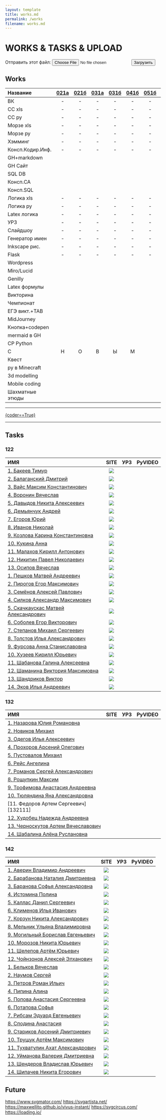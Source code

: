 ```yaml
---
layout: template
title: works.md
permalink: /works
filename: works.md
---
```


<link rel="stylesheet" href="./faq/style.css">


# WORKS & TASKS & UPLOAD

<script src="https://ajax.googleapis.com/ajax/libs/jquery/2.2.2/jquery.min.js"></script>

<form name="uploader" enctype="multipart/form-data" method="POST">
        Отправить этот файл: <input name="userfile" type="file" />
        <button type="submit" name="submit">Загрузить</button>
</form>


## Works


| Название |[021а][021a]|[021б][021b]| [031а][031a] | [031б][031b] | [041б][041b] | [051б][051b] | [122а][122a] | [122б][122b] | [132б][132b] |[142а][142a]| [142б][142b] | 152аб |
| :---     |:---: | :--: |:--: | :--:| :--: | :--:  | :--: | :--:     | :--:     | :--:   | :--:     | :--:      |
| ВК       |  -   |   - |  -   |   -   |  -    | -     |      |      |      |    |      |       |
| CC xls | -| - |-|-| - |-  |  ||  ||  ||
| CC py |- | -|-|-|-  | - |  ||  ||  ||
| Морзе xls |- | - |-|-| - | - |  ||  ||  ||
| Морзе py |- | - |-|-| - |-  |  ||  ||  ||
| Хэмминг |- | - |-|-| - |  -|  ||  ||  ||
| Консп.Кодир.Инф. |- | - |-|-|-  | - |  ||  ||  ||
| GH+markdown | |  |||  |  |  ||  ||  ||
| GH Сайт | |  |||  |  |  ||  ||  ||
| SQL DB | |  |||  |  |  || - |-| - |-|
| Консп.СА | |  |||  |  |  |-|-  |-|-  |-|
| Консп.SQL | |  |||  |  |  ||  ||  ||
| Логика xls |- | - |-|-| - | - |  ||  ||  ||
| Логика py |- |- |-|  -| - | - ||  ||  ||
| Latex логика |- |-  |-|-|-  |  -|  ||  ||  ||
| УРЗ |- | - |-|-| - |-  |  ||  ||  ||
| Слайдшоу |- | - |-|-| - |-  |  ||  ||  ||
| Генератор имен | -| - |-|-| - | - |  ||  ||  ||
| Inkscape рис. |- |-  |-|-|-  | - |  ||  ||  ||
| Flask |-|-|-|-|-|-|  | |  | |  | |
| Wordpress | |  |||  |  |  ||  ||  ||
| Miro/Lucid | |  |||  |  | - |-| - |-| - |-|
| Genilly | |  |||  |  | - |-|  -|-| - |-|
| Latex формулы | |  |||  |  |  ||  ||  ||
| Викторина | |  |||  |  |  ||  ||  ||
| Чемпионат | |  |||  |  |  ||  ||  ||
| ЕГЭ викт.+TAB | |  |||  |  | - |-| - |-| - |-|
| MidJourney | |  |||  |  |  ||  ||  ||
| Кнопка+codepen | |  |||  |  |  ||  ||  ||
| mermaid в GH | |  |||  |  |  ||  ||  ||
| СР Python | |  |||  |  |  ||  ||  ||
| С | Н | О |В|Ы|М  |  |Г  |О|Д  |О| М ||
| Квест | |  |||  |  |  ||  ||  ||
|py в Minecraft| |  |||  |  |  ||  ||  ||
|3d modelling| |  |||  |  |  ||  ||  ||
|Mobile coding| |  |||  |  |  ||  ||  ||
|Шахматные этюды| |  |||  |  |  ||  ||  ||        
        
------

<a class="iksweb" href="https://hackertyper.net/#" target="_blank"  title="{coder==True}">{coder==True}</a>

---------------------------

## Tasks

[122a]: <http://89234422454.ru/wp-content/uploads/2022/11/122a.html>
[122b]:<http://89234422454.ru/wp-content/uploads/2022/11/122b.html>
[132b]:<http://89234422454.ru/wp-content/uploads/2022/11/132b.html>
[142a]:<http://89234422454.ru/wp-content/uploads/2022/11/142a.html>
[142b]:<http://89234422454.ru/wp-content/uploads/2022/11/142b.html>
[021a]:<http://89234422454.ru/wp-content/uploads/2022/11/021a.html>
[021b]:<http://89234422454.ru/wp-content/uploads/2022/11/021b.html>
[031a]:<http://89234422454.ru/wp-content/uploads/2022/11/031a.html>
[031b]:<http://89234422454.ru/wp-content/uploads/2022/11/031b.html>
[041b]:<http://89234422454.ru/wp-content/uploads/2022/11/041b.html>
[051b]:<http://89234422454.ru/wp-content/uploads/2022/11/051b.html>

### 122

| ИМЯ | SITE| УРЗ | PyVIDEO  |
| :---|:---:| :--:|:--:|
|[1. Бакеев Тимур][12211] | [![](https://user-images.githubusercontent.com/114549805/203996559-8eb67bc7-0eb2-4137-b2cf-40582ba8f531.png)](https://grad154.github.io)|  |  |
|[2. Балаганский Дмитрий][12212] |[![](https://user-images.githubusercontent.com/114549805/203996559-8eb67bc7-0eb2-4137-b2cf-40582ba8f531.png)](https://Dimakek2.github.io) | | |
|[3. Вайс Максим Константинович][12213] |[![](https://user-images.githubusercontent.com/114549805/203996559-8eb67bc7-0eb2-4137-b2cf-40582ba8f531.png)](https://weissok.github.io)|||
|[4. Воронин Вячеслав][12214] |[![](https://user-images.githubusercontent.com/114549805/203996559-8eb67bc7-0eb2-4137-b2cf-40582ba8f531.png)](https://VoroninVaycheslav.github.io)|||
|[5. Давыдов Никита Алексеевич][12215] |[![](https://user-images.githubusercontent.com/114549805/203996559-8eb67bc7-0eb2-4137-b2cf-40582ba8f531.png)](https://NikitaDavydov11.github.io)|||
|[6. Демьянчук Андрей][12216] |[![](https://user-images.githubusercontent.com/114549805/203996559-8eb67bc7-0eb2-4137-b2cf-40582ba8f531.png)](https://AndreDem135.github.io)|||
|[7. Егоров Юрий][12217] |[![](https://user-images.githubusercontent.com/114549805/203996559-8eb67bc7-0eb2-4137-b2cf-40582ba8f531.png)](https://Prostochell-228.github.io)|||
|[8. Иванов Николай][12218] |[![](https://user-images.githubusercontent.com/114549805/203996559-8eb67bc7-0eb2-4137-b2cf-40582ba8f531.png)](https://schukchu.github.io)|||
|[9. Козлова Карина Константиновна][12219] |[![](https://user-images.githubusercontent.com/114549805/203996559-8eb67bc7-0eb2-4137-b2cf-40582ba8f531.png)](https://evgrfg.github.io)|||
|[10. Кукина Анна][122110] |[![](https://user-images.githubusercontent.com/114549805/203996559-8eb67bc7-0eb2-4137-b2cf-40582ba8f531.png)](https://Aakookie.github.io)|||
|[11. Малахов Кирилл Антонович][122111] |[![](https://user-images.githubusercontent.com/114549805/203996559-8eb67bc7-0eb2-4137-b2cf-40582ba8f531.png)](https://kirmala.github.io)|||
|[12. Никитин Павел Николаевич][122112] |[![](https://user-images.githubusercontent.com/114549805/203996559-8eb67bc7-0eb2-4137-b2cf-40582ba8f531.png)](https://pxnandi.github.io)|||
|[13. Осипов Вячеслав][122113] |[![](https://user-images.githubusercontent.com/114549805/203996559-8eb67bc7-0eb2-4137-b2cf-40582ba8f531.png)](https://NightSkymbry.github.io)|||
|[1. Пешков Матвей Андреевич][122114] |[![](https://user-images.githubusercontent.com/114549805/203996559-8eb67bc7-0eb2-4137-b2cf-40582ba8f531.png)](https:///churka1488.github.io)|||
|[2. Пирогов Егор Максимович][122115] |[![](https://user-images.githubusercontent.com/114549805/203996559-8eb67bc7-0eb2-4137-b2cf-40582ba8f531.png)](https://sosiska256.github.io)|||
|[3. Семёнов Алексей Павлович][122116] |[![](https://user-images.githubusercontent.com/114549805/203996559-8eb67bc7-0eb2-4137-b2cf-40582ba8f531.png)](https://katela2006.github.io)|||
|[4. Силков Александр Максимович][122117] |[![](https://user-images.githubusercontent.com/114549805/203996559-8eb67bc7-0eb2-4137-b2cf-40582ba8f531.png)](https://W1zard70r.github.io)|||
|[5. Скачкаускас Матвей Александрович][122118] |[![](https://user-images.githubusercontent.com/114549805/203996559-8eb67bc7-0eb2-4137-b2cf-40582ba8f531.png)](https://Mavaro1.github.io)|||
|[6. Соболев Егор Викторович][122119] |[![](https://user-images.githubusercontent.com/114549805/203996559-8eb67bc7-0eb2-4137-b2cf-40582ba8f531.png)](https://ennseg.github.io)|||
|[7. Степанов Михаил Сергеевич][122120] |[![](https://user-images.githubusercontent.com/114549805/203996559-8eb67bc7-0eb2-4137-b2cf-40582ba8f531.png)](https://LostnightRX.github.io)|||
|[8. Толстов Илья Александрович][122121] |[![](https://user-images.githubusercontent.com/114549805/203996559-8eb67bc7-0eb2-4137-b2cf-40582ba8f531.png)](https://ltlstv.github.io)|||
|[9. Фурсова Анна Станиславовна][122122] |[![](https://user-images.githubusercontent.com/114549805/203996559-8eb67bc7-0eb2-4137-b2cf-40582ba8f531.png)](https://afursovaa.github.io)|||
|[10. Хузеев Кирилл Юрьевич ][122123] |[![](https://user-images.githubusercontent.com/114549805/203996559-8eb67bc7-0eb2-4137-b2cf-40582ba8f531.png)](https://kirusha02301.github.io)|||
|[11. Шабанова Галина Алексеевна][122124] |[![](https://user-images.githubusercontent.com/114549805/203996559-8eb67bc7-0eb2-4137-b2cf-40582ba8f531.png)](https://Galua122.github.io)|||
|[12. Шаманина Виктория Максимовна][122125] |[![](https://user-images.githubusercontent.com/114549805/203996559-8eb67bc7-0eb2-4137-b2cf-40582ba8f531.png)](https://Shhamann.github.io)|||
|[13. Шандриков Виктор][122126] |[![](https://user-images.githubusercontent.com/114549805/203996559-8eb67bc7-0eb2-4137-b2cf-40582ba8f531.png)](https://viktorblaming.github.io)|||
|[14. Эков Илья Андреевич][122127] |[![](https://user-images.githubusercontent.com/114549805/203996559-8eb67bc7-0eb2-4137-b2cf-40582ba8f531.png)](https://ilyechubanu.github.io)|||


[12211]: <https://github.com/grad154/timurbakeev154>
[12212]: <https://github.com/Dimakek2/work>
[12213]: <https://github.com/weissok/-22>
[12214]: <https://github.com/VoroninVaycheslav/LearnOfInvormatic>
[12215]: <https://github.com/NikitaDavydov11/FirstRepository>
[12216]: <https://github.com/AndreDem135/FirstRepository>
[12217]: <https://github.com/Prostochell-228/UltraloxIT>
[12218]: <https://github.com/schukchu/figushkiFiguli>
[12219]: <https://github.com/evgrfg/123456>
[122110]: <https://github.com/Aakookie/Kot>
[122111]: <https://github.com/kirmala/school>
[122112]: <https://github.com/pxnandi/tpu-learn>
[122113]: <https://github.com/NightSkymbry/tpu-lic-Osipov-Slava>
[122114]: <https://github.com/churka1488/zzzzzzz/tree/main>
[122115]: <https://github.com/sosiska256/Pirogov-Egor-Maksimovich-122>
[122116]: <https://github.com/katela2006/Alexey>
[122117]: <https://github.com/W1zard70r/Miniature-chainsaw>
[122118]: <https://github.com/Mavaro1/Matvey-Skachkauskas-122b>
[122119]: <https://github.com/ennseg/-122>
[122120]: <https://github.com/LostnightRX/repositorii>
[122121]: <https://github.com/ltlstv/sverchok_ltlstv_420/issues/1>
[122122]: <https://github.com/afursovaa/itworks>
[122123]: <https://github.com/kirusha02301/kirusha02301>
[122124]: <https://github.com/Galua122/works>
[122125]: <https://github.com/Shhamann/11>
[122126]: <https://github.com/viktorblaming/dungeon>
[122127]: <https://github.com/ilyechubanu/itworks>

### 132

| ИМЯ | SITE| УРЗ | PyVIDEO  |
| :---|:---:| :--:|:--:|
|[1. Назарова Юлия Романовна][13211] ||||
|[2. Новиков Михаил][13212] ||||
|[3. Одегов Илья Алексеевич][13213] ||||
|[4. Прохоров Арсений Олегович][13214] ||||
|[5. Пустовалов Михаил][13215] ||||
|[6. Рейс Ангелина][13216] ||||
|[7. Романов Сергей Александрович][13217] ||||
|[8. Рощупкин Максим][13218] ||||
|[9. Трофимова Анастасия Андреевна][13219] ||||
|[10. Тюляндина Яна Александровна][132110] ||||
|[11. Федоров Артем Сергеевич][132111] ||||
|[12. Худобец Надежда Андреевна][132112] ||||
|[13. Черноскутов Артем Вячеславович][132113] ||||
|[14. Шабалина Алёна Руслановна][132114] ||||


[13211]: <https://github.com/meowwoofwoof/nazarova>
[13212]: <https://github.com/nmt132/132-NOVIKOV>
[13213]: <https://github.com/At3K1/132-files>
[13214]: <https://github.com/lssibb/ARS2022>
[13215]: <https://github.com/Mihalk2700/Mihalktrud>
[13216]: <https://github.com/angelina132rais/angelina132rais>
[13217]: <https://github.com/geniusatthemoment/I-am-barbie-girl-in-a-barbie-world>
[13218]: <https://github.com/MaxThePooh/Class>
[13219]: <https://github.com/AnastasiaTrofimova/132>
[132110]: <https://github.com/Yanchik71/->
[132112]: <https://github.com/Yanchik71/->
[132113]: <https://github.com/Artemonchill/shkolnik>
[132114]: <https://github.com/alyonkaww/132-alyonka>


### 142

| ИМЯ | SITE| УРЗ | PyVIDEO  |
| :---|:---:| :--:|:--:|
|[1. Аверин Владимир Андреевич](https://github.com/Averin973/repos142)|[![](https://user-images.githubusercontent.com/114549805/203996559-8eb67bc7-0eb2-4137-b2cf-40582ba8f531.png)](https://grad154.github.io)||
|[2. Барабанова Наталия Дмитриевна](https://github.com/Natunka/bober228)|[![](https://user-images.githubusercontent.com/114549805/203996559-8eb67bc7-0eb2-4137-b2cf-40582ba8f531.png)](https://grad154.github.io)||
|[3. Баранова Софья Александровна](https://github.com/BaranovaSonya/-)|[![](https://user-images.githubusercontent.com/114549805/203996559-8eb67bc7-0eb2-4137-b2cf-40582ba8f531.png)](https://grad154.github.io)||
|[4. Истомина Полина](https://github.com/Vertigro/IstominaPolina)|[![](https://user-images.githubusercontent.com/114549805/203996559-8eb67bc7-0eb2-4137-b2cf-40582ba8f531.png)](https://grad154.github.io)||
|[5. Каллас Данил Сергеевич](https://github.com/KuWka-KTZPG/Shlepa2008)|[![](https://user-images.githubusercontent.com/114549805/203996559-8eb67bc7-0eb2-4137-b2cf-40582ba8f531.png)](https://grad154.github.io)||
|[6. Клименов Илья Иванович](https://github.com/blakktheme)|[![](https://user-images.githubusercontent.com/114549805/203996559-8eb67bc7-0eb2-4137-b2cf-40582ba8f531.png)](https://grad154.github.io)||
|[7. Корзун Никита Александрович](https://github.com/leavingSoSoon)|[![](https://user-images.githubusercontent.com/114549805/203996559-8eb67bc7-0eb2-4137-b2cf-40582ba8f531.png)](https://grad154.github.io)||
|[8. Мельник Ульяна Владимировна](https://github.com/UMelnik/Xin45)|[![](https://user-images.githubusercontent.com/114549805/203996559-8eb67bc7-0eb2-4137-b2cf-40582ba8f531.png)](https://grad154.github.io)||
|[9. Могильный Борислав Евгеньевич](https://github.com/Elittok/Merci-beaucoup)|[![](https://user-images.githubusercontent.com/114549805/203996559-8eb67bc7-0eb2-4137-b2cf-40582ba8f531.png)](https://grad154.github.io)||
|[10. Морозов Никита Юрьевич](https://github.com/nikokastr/main-inform)|[![](https://user-images.githubusercontent.com/114549805/203996559-8eb67bc7-0eb2-4137-b2cf-40582ba8f531.png)](https://grad154.github.io)||
|[11. Шелепов Артём Юрьевич](https://github.com/bymyshagg1bark/bazakormit)|[![](https://user-images.githubusercontent.com/114549805/203996559-8eb67bc7-0eb2-4137-b2cf-40582ba8f531.png)](https://grad154.github.io)||
|[12. Чойнзонов Алексей Элханович](https://github.com/K1m-Taehyung/TPUliceumInformatique)|[![](https://user-images.githubusercontent.com/114549805/203996559-8eb67bc7-0eb2-4137-b2cf-40582ba8f531.png)](https://grad154.github.io)||
|[1. Бельков Вячеслав]()	|[![](https://user-images.githubusercontent.com/114549805/203996559-8eb67bc7-0eb2-4137-b2cf-40582ba8f531.png)](https://grad154.github.io)||
|[2. Наумов Сергей](https://github.com/Napv2900/Napv)|[![](https://user-images.githubusercontent.com/114549805/203996559-8eb67bc7-0eb2-4137-b2cf-40582ba8f531.png)](https://grad154.github.io)||
|[3. Петров Роман Ильич](https://github.com/romchkkk/repos142)|[![](https://user-images.githubusercontent.com/114549805/203996559-8eb67bc7-0eb2-4137-b2cf-40582ba8f531.png)](https://grad154.github.io)||
|[4. Пипина Алина](https://github.com/PleasePomogite/142)|[![](https://user-images.githubusercontent.com/114549805/203996559-8eb67bc7-0eb2-4137-b2cf-40582ba8f531.png)](https://grad154.github.io)||
|[5. Попова Анастасия Сергеевна](https://github.com/oxxrayy/popova142)|[![](https://user-images.githubusercontent.com/114549805/203996559-8eb67bc7-0eb2-4137-b2cf-40582ba8f531.png)](https://grad154.github.io)||
|[6. Потапова Софья](https://github.com/Ethryna/InfTasks)|[![](https://user-images.githubusercontent.com/114549805/203996559-8eb67bc7-0eb2-4137-b2cf-40582ba8f531.png)](https://grad154.github.io)||
|[7. Рибсам Эдуард Евгеньевич](https://github.com/yeryerix/inf)|[![](https://user-images.githubusercontent.com/114549805/203996559-8eb67bc7-0eb2-4137-b2cf-40582ba8f531.png)](https://grad154.github.io)||
|[8. Сподина Анастасия](https://github.com/spodinaanastacia/ihatethissite-)|[![](https://user-images.githubusercontent.com/114549805/203996559-8eb67bc7-0eb2-4137-b2cf-40582ba8f531.png)](https://grad154.github.io)||
|[9. Стариков Арсений Дмитриевич](https://github.com/murphyqwek/python_lyceum)|[![](https://user-images.githubusercontent.com/114549805/203996559-8eb67bc7-0eb2-4137-b2cf-40582ba8f531.png)](https://grad154.github.io)||
|[10. Трущук Артём Максимович](https://github.com/artyomTM/TAM168-142)|[![](https://user-images.githubusercontent.com/114549805/203996559-8eb67bc7-0eb2-4137-b2cf-40582ba8f531.png)](https://grad154.github.io)||
|[11. Тухватулин Ахат Александрович](https://github.com/ahattuhva/public)|[![](https://user-images.githubusercontent.com/114549805/203996559-8eb67bc7-0eb2-4137-b2cf-40582ba8f531.png)](https://grad154.github.io)||
|[12. Уйманова Валерия Дмитриевна](https://github.com/vvlera/inf)|[![](https://user-images.githubusercontent.com/114549805/203996559-8eb67bc7-0eb2-4137-b2cf-40582ba8f531.png)](https://grad154.github.io)||
|[13. Шендеров Владислав Юрьевич](https://github.com/VladOsIkkkk/Reposit142)|[![](https://user-images.githubusercontent.com/114549805/203996559-8eb67bc7-0eb2-4137-b2cf-40582ba8f531.png)](https://grad154.github.io)||
|[14. Шипачев Никита Егорович](https://github.com/1nikov7/-.-.-)|[![](https://user-images.githubusercontent.com/114549805/203996559-8eb67bc7-0eb2-4137-b2cf-40582ba8f531.png)](https://grad154.github.io)||

## Future

<https://www.svgmator.com/>
<https://svgartista.net/>
<https://maxwellito.github.io/vivus-instant/>
<https://svgcircus.com/>
<https://loading.io/>



